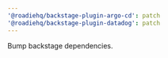 ```yaml
---
'@roadiehq/backstage-plugin-argo-cd': patch
'@roadiehq/backstage-plugin-datadog': patch
---
```


Bump backstage dependencies.
